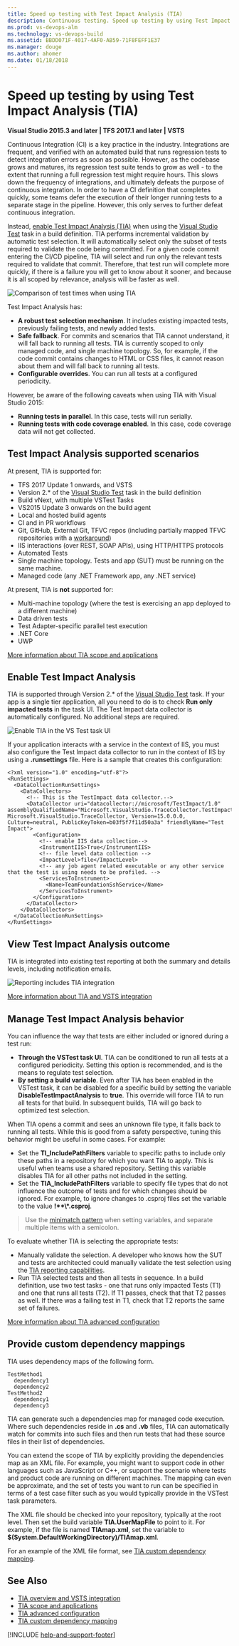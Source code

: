 ```yaml
---
title: Speed up testing with Test Impact Analysis (TIA)
description: Continuous testing. Speed up testing by using Test Impact Analysis (TIA)
ms.prod: vs-devops-alm
ms.technology: vs-devops-build
ms.assetid: BBDD071F-4017-4AF0-AB59-71F8FEFF1E37
ms.manager: douge
ms.author: ahomer
ms.date: 01/18/2018
---
```

[//]: # (monikerRange: ">= tfs-2017")

# Speed up testing by using Test Impact Analysis (TIA)

**Visual Studio 2015.3 and later | TFS 2017.1 and later | VSTS**

Continuous Integration (CI) is a key practice in the industry.
Integrations are frequent, and verified with an automated build that runs regression tests to detect integration errors as soon as possible.
However, as the codebase grows and matures, its regression test suite tends to grow as well - to the extent that running a full regression test might require hours.
This slows down the frequency of integrations, and ultimately defeats the purpose of continuous integration. 
In order to have a CI definition that completes quickly, some teams defer the execution of their longer running tests to a separate stage in the pipeline.
However, this only serves to further defeat continuous integration.

Instead, [enable Test Impact Analysis (TIA)](#enabletia) when using the [Visual Studio Test](https://github.com/Microsoft/vsts-tasks/blob/master/Tasks/VsTest/README.md)
task in a build definition. TIA performs incremental validation by automatic test selection.
It will automatically select only the subset of tests required to validate the code being committed.
For a given code commit entering the CI/CD pipeline, TIA will select and run only the relevant tests required to validate that commit.
Therefore, that test run will complete more quickly, if there is a failure you will get to know about it sooner, and because it is all scoped by relevance, analysis will be faster as well.

![Comparison of test times when using TIA](_img/test-impact-analysis/tia-chart.png)

Test Impact Analysis has:

* **A robust test selection mechanism**. It includes existing impacted tests, previously failing tests, and newly added tests.
* **Safe fallback**. For commits and scenarios that TIA cannot understand, it will fall back to running all tests. TIA is currently scoped to only managed code, and single machine topology. So, for example, if the code commit contains changes to HTML or CSS files, it cannot reason about them and will fall back to running all tests.
* **Configurable overrides**. You can run all tests at a configured periodicity.

However, be aware of the following caveats when using TIA with Visual Studio 2015:

* **Running tests in parallel**. In this case, tests will run serially.
* **Running tests with code coverage enabled**. In this case, code coverage data will not get collected.

## Test Impact Analysis supported scenarios

At present, TIA is supported for:

* TFS 2017 Update 1 onwards, and VSTS
* Version 2.* of the [Visual Studio Test](https://github.com/Microsoft/vsts-tasks/blob/master/Tasks/VsTest/README.md) task in the build definition
* Build vNext, with multiple VSTest Tasks
* VS2015 Update 3 onwards on the build agent
* Local and hosted build agents
* CI and in PR workflows
* Git, GitHub, External Git, TFVC repos (including partially mapped TFVC repositories with a [workaround](../../articles/test-impact-for-partially-mapped-tfvc-repositories.md))
* IIS interactions (over REST, SOAP APIs), using HTTP/HTTPS protocols
* Automated Tests
* Single machine topology. Tests and app (SUT) must be running on the same machine.
* Managed code (any .NET Framework app, any .NET service)

At present, TIA is **not** supported for:

* Multi-machine topology (where the test is exercising an app deployed to a different machine)
* Data driven tests
* Test Adapter-specific parallel test execution
* .NET Core
* UWP

[More information about TIA scope and applications](https://blogs.msdn.microsoft.com/devops/2017/05/16/accelerated-continuous-testing-with-test-impact-analysis-part-2/)

<a name="enabletia"></a>

## Enable Test Impact Analysis

TIA is supported through Version 2.* of the [Visual Studio Test](https://github.com/Microsoft/vsts-tasks/blob/master/Tasks/VsTest/README.md) task.
If your app is a single tier application, all you need to do is to check **Run only impacted tests** in the task UI.
The Test Impact data collector is automatically configured. No additional steps are required.

![Enable TIA in the VS Test task UI](_img/test-impact-analysis/task-params.png)

If your application interacts with a service in the context of IIS, you must also configure the Test Impact data collector to run in the context of IIS by using a **.runsettings** file.
Here is a sample that creates this configuration:

``` sample.runsettings
<?xml version="1.0" encoding="utf-8"?>
<RunSettings>
  <DataCollectionRunSettings>
    <DataCollectors>
      <!-- This is the TestImpact data collector.-->
      <DataCollector uri="datacollector://microsoft/TestImpact/1.0" assemblyQualifiedName="Microsoft.VisualStudio.TraceCollector.TestImpactDataCollector, Microsoft.VisualStudio.TraceCollector, Version=15.0.0.0, Culture=neutral, PublicKeyToken=b03f5f7f11d50a3a" friendlyName="Test Impact">
        <Configuration>
          <!-- enable IIS data collection-->
          <InstrumentIIS>True</InstrumentIIS>
          <!-- file level data collection -->
          <ImpactLevel>file</ImpactLevel>
          <!-- any job agent related executable or any other service that the test is using needs to be profiled. -->
          <ServicesToInstrument>
            <Name>TeamFoundationSshService</Name>
          </ServicesToInstrument>
        </Configuration>
      </DataCollector>
    </DataCollectors>
  </DataCollectionRunSettings>
</RunSettings>
```

<a name="tiareports"></a>

## View Test Impact Analysis outcome

TIA is integrated into existing test reporting at both the summary and details levels, including notification emails.

![Reporting includes TIA integration](_img/test-impact-analysis/tia-reports.png)

[More information about TIA and VSTS integration](https://blogs.msdn.microsoft.com/devops/2017/03/02/accelerated-continuous-testing-with-test-impact-analysis-part-1/)

## Manage Test Impact Analysis behavior

You can influence the way that tests are either included or ignored during a test run:

* **Through the VSTest task UI**. TIA can be conditioned to run all tests at a configured periodicity. Setting this option is recommended, and is the means to regulate test selection.
* **By setting a build variable**. Even after TIA has been enabled in the VSTest task, it can be disabled for a specific build by setting the variable **DisableTestImpactAnalysis** to **true**. This override will force TIA to run all tests for that build. In subsequent builds, TIA will go back to optimized test selection.

When TIA opens a commit and sees an unknown file type, it falls back to running all tests. While this is good from a safety perspective, tuning this behavior might be useful in some cases. For example:

* Set the **TI\_IncludePathFilters** variable to specific paths to include only these paths in a repository for which you want TIA to apply. This is useful when teams use a shared repository. Setting this variable disables TIA for all other paths not included in the setting.
* Set the **TIA\_IncludePathFilters** variable to specify file types that do not influence the outcome of tests and for which changes should be ignored. For example, to ignore changes to .csproj files set the variable to the value **!\*\*\\\*.csproj**.

> Use the [minimatch pattern](../tasks/file-matching-patterns.md) when setting variables, and separate multiple items with a semicolon.

To evaluate whether TIA is selecting the appropriate tests:

* Manually validate the selection. A developer who knows how the SUT and tests are architected could manually validate the test selection using the [TIA reporting capabilities](#tiareports).
* Run TIA selected tests and then all tests in sequence. In a build definition, use two test tasks - one that runs only impacted Tests (T1) and one that runs all tests (T2). If T1 passes, check that that T2 passes as well. If there was a failing test in T1, check that T2 reports the same set of failures.

[More information about TIA advanced configuration](https://blogs.msdn.microsoft.com/devops/2017/06/13/accelerated-continuous-testing-with-test-impact-analysis-part-3/)

## Provide custom dependency mappings

TIA uses dependency maps of the following form.

``` map
TestMethod1
  dependency1
  dependency2
TestMethod2
  dependency1
  dependency3
```

TIA can generate such a dependencies map for managed code execution.
Where such dependencies reside in **.cs** and **.vb** files, TIA can automatically watch for commits into such files and then run tests that had these source files in their list of dependencies.

You can extend the scope of TIA by explicitly providing the dependencies map as an XML file.
For example, you might want to support code in other languages such as JavaScript or C++,
or support the scenario where tests and product code are running on different machines.
The mapping can even be approximate, and the set of tests you want to run can be specified in terms of a test case filter such as you would typically provide in the VSTest task parameters.

The XML file should be checked into your repository, typically at the root level. Then set the build variable **TIA.UserMapFile** to point to it.
For example, if the file is named **TIAmap.xml**,
set the variable to **$(System.DefaultWorkingDirectory)/TIAmap.xml**.

For an example of the XML file format, see [TIA custom dependency mapping](https://blogs.msdn.microsoft.com/devops/2017/08/04/accelerated-continuous-testing-with-test-impact-analysis-part-4/).

## See Also

* [TIA overview and VSTS integration](https://blogs.msdn.microsoft.com/devops/2017/03/02/accelerated-continuous-testing-with-test-impact-analysis-part-1/)
* [TIA scope and applications](https://blogs.msdn.microsoft.com/devops/2017/05/16/accelerated-continuous-testing-with-test-impact-analysis-part-2/)
* [TIA advanced configuration](https://blogs.msdn.microsoft.com/devops/2017/06/13/accelerated-continuous-testing-with-test-impact-analysis-part-3/)
* [TIA custom dependency mapping](https://blogs.msdn.microsoft.com/devops/2017/08/04/accelerated-continuous-testing-with-test-impact-analysis-part-4/)

[!INCLUDE [help-and-support-footer](_shared/help-and-support-footer.md)] 
